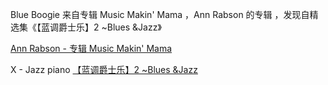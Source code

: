 
Blue Boogie 来自专辑 Music Makin' Mama ，Ann Rabson 的专辑 ，发现自精选集《【蓝调爵士乐】2 ~Blues &Jazz》

[Ann Rabson - 专辑 Music Makin' Mama](http://www.xiami.com/album/184296)

X - Jazz piano [【蓝调爵士乐】2 ~Blues &Jazz](http://www.xiami.com/collect/7284708)
